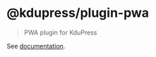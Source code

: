 # @kdupress/plugin-pwa

> PWA plugin for KduPress

See [documentation](https://kdupress.web.app/plugin/official/plugin-pwa.html).
